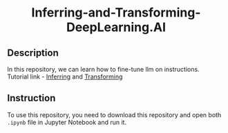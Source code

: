 <h1 align="center">
    <b>Inferring-and-Transforming-DeepLearning.AI</b> 
<br>
</h1>

## Description
In this repository, we can learn how to fine-tune llm on instructions.
<br>
Tutorial link - <a href='https://learn.deeplearning.ai/chatgpt-prompt-eng/lesson/5/inferring'> Inferring</a> and <a href='https://learn.deeplearning.ai/chatgpt-prompt-eng/lesson/6/transforming'> Transforming</a>

## Instruction
To use this repository, you need to download this repository and open both   ```.ipynb``` file in Jupyter Notebook and run it.
